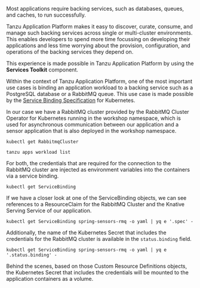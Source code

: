 Most applications require backing services, such as databases, queues, and caches, to run successfully.

Tanzu Application Platform makes it easy to discover, curate, consume, and manage such backing services across single or multi-cluster environments. 
This enables developers to spend more time focussing on developing their applications and less time worrying about the provision, configuration, and operations of the backing services they depend on.

This experience is made possible in Tanzu Application Platform by using the **Services Toolkit** component. 

Within the context of Tanzu Application Platform, one of the most important use cases is binding an application workload to a backing service such as a PostgreSQL database or a RabbitMQ queue. 
This use case is made possible by the [Service Binding Specification](https://github.com/k8s-service-bindings/spec) for Kubernetes. 

In our case we have a RabbitMQ cluster provided by the RabbitMQ Cluster Operator for Kubernetes running in the workshop namespace, which is used for asynchronous communication between our application and a sensor application that is also deployed in the workshop namespace.
```execute
kubectl get RabbitmqCluster
```
```execute
tanzu apps workload list
```
For both, the credentials that are required for the connection to the RabbitMQ cluster are injected as environment variables into the containers via a service binding.
```execute
kubectl get ServiceBinding
```
If we have a closer look at one of the ServiceBinding objects, we can see references to a ResourceClaim for the RabbitMQ Cluster and the Knative Serving Service of our application.
```execute
kubectl get ServiceBinding spring-sensors-rmq -o yaml | yq e '.spec' -
```
Additionally, the name of the Kubernetes Secret that includes the credentials for the RabbitMQ cluster is available in the `status.binding` field.
```execute
kubectl get ServiceBinding spring-sensors-rmq -o yaml | yq e '.status.binding' -
```
Behind the scenes, based on those Custom Resource Definitions objects, the Kubernetes Secret that includes the credentials will be mounted to the application containers as a volume.